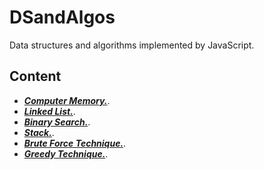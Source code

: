 # DSandAlgos

Data structures and algorithms implemented by JavaScript.

## Content

- ***[Computer Memory.](./computer_memory.md)***.
- ***[Linked List.](./linkedLists/README.md)***.
- ***[Binary Search.](./binary_search/README.md)***.
- ***[Stack.](./stack/README.md)***.
- ***[Brute Force Technique.](./brute_force/README.md)***.
- ***[Greedy Technique.](./greedy/README.md)***.
